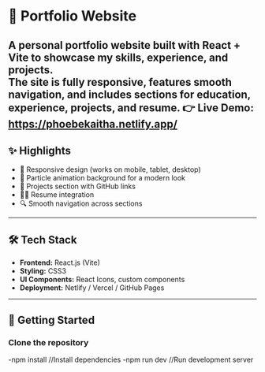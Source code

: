 # 🌟 Portfolio Website

A personal **portfolio website** built with **React + Vite** to showcase my skills, experience, and projects.  
The site is fully responsive, features smooth navigation, and includes sections for education, experience, projects, and resume.
👉 **Live Demo:** https://phoebekaitha.netlify.app/
---

## ✨ Highlights
- 🎨 Responsive design (works on mobile, tablet, desktop)  
- 🌌 Particle animation background for a modern look  
- 📂 Projects section with GitHub links  
- 🧑‍💻 Resume integration  
- 🔍 Smooth navigation across sections  

---

## 🛠️ Tech Stack
- **Frontend:** React.js (Vite)  
- **Styling:** CSS3  
- **UI Components:** React Icons, custom components  
- **Deployment:** Netlify / Vercel / GitHub Pages  

---



## 🚀 Getting Started

### Clone the repository
-npm install //Install dependencies
-npm run dev //Run development server

